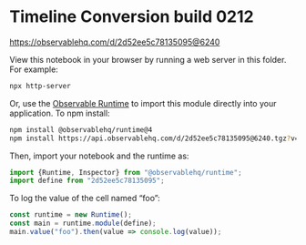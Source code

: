 # Timeline Conversion  build 0212

https://observablehq.com/d/2d52ee5c78135095@6240

View this notebook in your browser by running a web server in this folder. For
example:

~~~sh
npx http-server
~~~

Or, use the [Observable Runtime](https://github.com/observablehq/runtime) to
import this module directly into your application. To npm install:

~~~sh
npm install @observablehq/runtime@4
npm install https://api.observablehq.com/d/2d52ee5c78135095@6240.tgz?v=3
~~~

Then, import your notebook and the runtime as:

~~~js
import {Runtime, Inspector} from "@observablehq/runtime";
import define from "2d52ee5c78135095";
~~~

To log the value of the cell named “foo”:

~~~js
const runtime = new Runtime();
const main = runtime.module(define);
main.value("foo").then(value => console.log(value));
~~~
